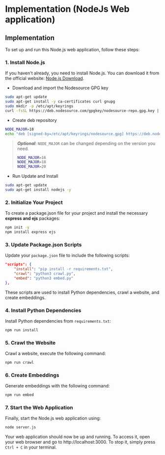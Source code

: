 # Implementation (NodeJs Web application)

## Implementation

To set up and run this Node.js web application, follow these steps:

### 1. Install Node.js

If you haven't already, you need to install Node.js. You can download it from the official website: [Node.js Download](https://github.com/nodesource/distributions#nodejs).

* Download and import the Nodesource GPG key

```sh
sudo apt-get update
sudo apt-get install -y ca-certificates curl gnupg
sudo mkdir -p /etc/apt/keyrings
curl -fsSL https://deb.nodesource.com/gpgkey/nodesource-repo.gpg.key | sudo gpg --dearmor -o /etc/apt/keyrings/nodesource.gpg
```

* Create deb repository

```sh
NODE_MAJOR=18
echo "deb [signed-by=/etc/apt/keyrings/nodesource.gpg] https://deb.nodesource.com/node_$NODE_MAJOR.x nodistro main" | sudo tee /etc/apt/sources.list.d/nodesource.list
```

> ***Optional***: ``NODE_MAJOR`` can be changed depending on the version you need.
>
> ```sh
> NODE_MAJOR=16
> NODE_MAJOR=18
> NODE_MAJOR=20
> ```

* Run Update and Install

```sh
sudo apt-get update
sudo apt-get install nodejs -y
```


### 2. Initialize Your Project

To create a package.json file for your project and install the necessary <b>express and ejs</b> packages:

```bash
npm init -y 
npm install express ejs
```

### 3. Update Package.json Scripts

Update your `package.json` file to include the following scripts:

```json
"scripts": {
    "install": "pip install -r requirements.txt",
    "crawl": "python3 crawl.py",
    "embed": "python3 embed.py"
},
```

These scripts are used to install Python dependencies, crawl a website, and create embeddings.

### 4. Install Python Dependencies

Install Python dependencies from `requirements.txt`:

```bash
npm run install
```

### 5. Crawl the Website

Crawl a website, execute the following command:

```bash
npm run crawl
```

### 6. Create Embeddings

Generate embeddings with the following command:

```bash
npm run embed
```

### 7. Start the Web Application

Finally, start the Node.js web application using:

```bash
node server.js
```

Your web application should now be up and running. To access it, open your web browser and go to http://localhost:3000. To stop it, simply press `Ctrl + C` in your terminal.

